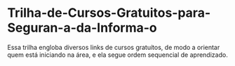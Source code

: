 # Trilha-de-Cursos-Gratuitos-para-Seguran-a-da-Informa-o
Essa trilha engloba diversos links de cursos gratuítos, de modo a orientar quem está iniciando na área, e ela segue ordem sequencial de aprendizado.
